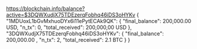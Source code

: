 https://blockchain.info/balance?active=$3DQWXudjX75TDEzerqFobhq46iDS3oHYKv
{
  "1MDUoxL1bGvMxhuoDYx6i11ePytECAk9QK": {
    "final_balance": 200,000.00 USD,
    "n_tx": 0,
    "total_received": 200,000,00 USD
  },
  "3DQWXudjX75TDEzerqFobhq46iDS3oHYKv": {
    "final_balance": 200,000.00 ,
    "n_tx": 2,
    "total_received": 2.1 BTC
  }
}